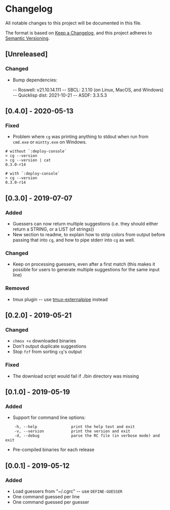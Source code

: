 # Changelog
All notable changes to this project will be documented in this file.

The format is based on [Keep a Changelog](https://keepachangelog.com/en/1.0.0/),
and this project adheres to [Semantic Versioning](https://semver.org/spec/v2.0.0.html).

## [Unreleased]
### Changed
- Bump dependencies:

  -- Roswell: v21.10.14.111
  -- SBCL: 2.1.10 (on Linux, MacOS, and Windows)
  -- Quicklisp dist: 2021-10-21
  -- ASDF: 3.3.5.3

## [0.4.0] - 2020-05-13
### Fixed
- Problem where `cg` was printing anything to stdout when run from
  `cmd.exe` or `mintty.exe` on Windows.

```
# without `:deploy-console`
> cg --version
> cg --version | cat
0.3.0-r14

# with `:deploy-console`
> cg --version
0.3.0-r14
```

## [0.3.0] - 2019-07-07
### Added
- Guessers can now return multiple suggestions (i.e. they should either return
  a STRING, or a LIST (of strings))
- New section to readme, to explain how to strip colors from output before
  passing that into `cg`, and how to pipe stderr into `cg` as well.

### Changed
- Keep on processing guessers, even after a first match (this makes it possible
  for users to generate multiple suggestions for the same input line)

### Removed
- tmux plugin -- use
  [tmux-externalpipe](https://github.com/iamFIREcracker/tmux-externalpipe)
  instead

## [0.2.0] - 2019-05-21
### Changed
- `chmox +x` downloaded binaries
- Don't output duplicate suggestions
- Stop `fzf` from sorting `cg`'s output

### Fixed
- The download script would fail if ./bin directory was missing

## [0.1.0] - 2019-05-19
### Added
- Support for command line options:

```
    -h, --help               print the help text and exit
    -v, --version            print the version and exit
    -d, --debug              parse the RC file (in verbose mode) and exit
```

- Pre-compiled binaries for each release

## [0.0.1] - 2019-05-12
### Added
- Load guessers from "~/.cgrc" -- use `DEFINE-GUESSER`
- One command guessed per line
- One command guessed per guesser
